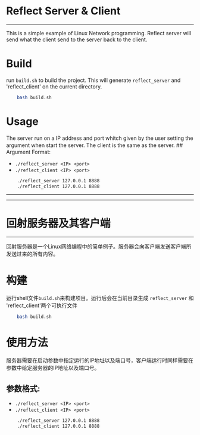 # Reflect Server & Client

----------

This is a simple example of Linux Network programming. Reflect server will send what the client send to the server back to the client.

# Build
run `build.sh` to build the project. This will generate `reflect_server` and 'reflect_client' on the current directory.

```bash
	bash build.sh
```

# Usage
The server run on a IP address and port whitch given by the user setting the argument when start the server. The client is the same as the server.
##　Argument Format:
* `./reflect_server <IP> <port>`
* `./reflect_client <IP> <port>`
```bash
	./reflect_server 127.0.0.1 8888
	./reflect_client 127.0.0.1 8888
```


----------

----------

# 回射服务器及其客户端

----------
回射服务器是一个Linux网络编程中的简单例子。服务器会向客户端发送客户端所发送过来的所有内容。

# 构建
运行shell文件`build.sh`来构建项目。运行后会在当前目录生成 `reflect_server` 和 'reflect_client'两个可执行文件

```bash
	bash build.sh
```
# 使用方法
服务器需要在启动参数中指定运行的IP地址以及端口号，客户端运行时同样需要在参数中给定服务器的IP地址以及端口号。
## 参数格式:
* `./reflect_server <IP> <port>`
* `./reflect_client <IP> <port>`
```bash
	./reflect_server 127.0.0.1 8888
	./reflect_client 127.0.0.1 8888
```
